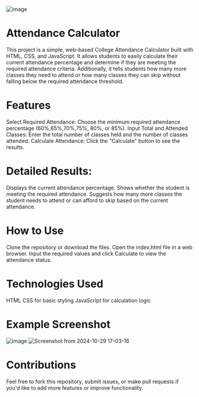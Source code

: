 ![image](https://github.com/user-attachments/assets/482551f5-f8db-407d-b78e-d49c20232bd6)
# Attendance Calculator
This project is a simple, web-based College Attendance Calculator built with HTML, CSS, and JavaScript. It allows students to easily calculate their current attendance percentage and determine if they are meeting the required attendance criteria. Additionally, it tells students how many more classes they need to attend or how many classes they can skip without falling below the required attendance threshold.
# Features
Select Required Attendance: Choose the minimum required attendance percentage (60%,65%,70%,75%, 80%, or 85%).
Input Total and Attended Classes: Enter the total number of classes held and the number of classes attended.
Calculate Attendance: Click the "Calculate" button to see the results.
# Detailed Results:
Displays the current attendance percentage.
Shows whether the student is meeting the required attendance.
Suggests how many more classes the student needs to attend or can afford to skip based on the current attendance.
# How to Use
Clone the repository or download the files.
Open the index.html file in a web browser.
Input the required values and click Calculate to view the attendance status.
# Technologies Used
HTML
CSS for basic styling
JavaScript for calculation logic
# Example Screenshot
![image](https://github.com/user-attachments/assets/604e790d-765d-4ab1-b739-ef06a74ab52c)
![Screenshot from 2024-10-29 17-03-16](https://github.com/user-attachments/assets/92c84a5d-af46-4e8a-bb56-c9053f817fb3)

# Contributions
Feel free to fork this repository, submit issues, or make pull requests if you'd like to add more features or improve functionality.
